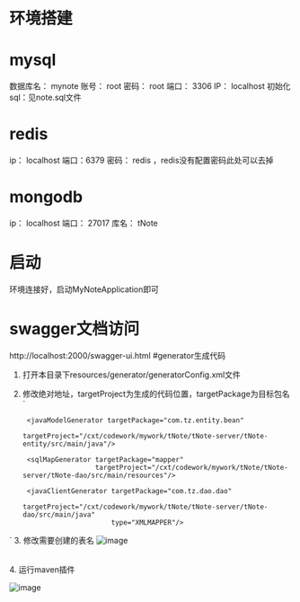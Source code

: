# 环境搭建
# mysql  
数据库名： mynote
账号： root
密码： root
端口： 3306
IP： localhost
初始化sql：见note.sql文件
# redis
ip： localhost
端口：6379
密码： redis ，redis没有配置密码此处可以去掉
# mongodb
ip： localhost
端口： 27017
库名： tNote
# 启动
环境连接好，启动MyNoteApplication即可
# swagger文档访问
http://localhost:2000/swagger-ui.html
#generator生成代码
1. 打开本目录下resources/generator/generatorConfig.xml文件
2. 修改绝对地址，targetProject为生成的代码位置，targetPackage为目标包名
`

        <javaModelGenerator targetPackage="com.tz.entity.bean"
                            targetProject="/cxt/codework/mywork/tNote/tNote-server/tNote-entity/src/main/java"/>

        <sqlMapGenerator targetPackage="mapper"
                         targetProject="/cxt/codework/mywork/tNote/tNote-server/tNote-dao/src/main/resources"/>

        <javaClientGenerator targetPackage="com.tz.dao.dao"
                             targetProject="/cxt/codework/mywork/tNote/tNote-server/tNote-dao/src/main/java"
                             type="XMLMAPPER"/>
`
3. 修改需要创建的表名
![image](https://github.com/TianPuJun/tNote/blob/more-module/tNote-server/tNote-generator/src/img/WX20190910-094829%402x.png)
<table tableName="note_log"><generatedKey column="id" sqlStatement="JDBC"/></table>
4. 运行maven插件

![image](https://github.com/TianPuJun/tNote/blob/more-module/tNote-server/tNote-generator/src/img/WX20190910-095137%402x.png)

